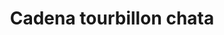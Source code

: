 ---
title: Cadena tourbillon chata
date: 
draft: false

# descripcion
description : Cadena tourbillon chata

materials: Plata 925

color: Plateado

dimensions: 40cm, 45cm y 50cm

code: 04-12-0109

type: "Colgantes"

categories: []

price: $1.410,00

price_eftvo: $1.200,00

# Images
# first image will be shown in the product page
images:
  # - image: "images/path_to_image"
  # La ubicacion de las imagenes es imagenes/Colgantes/Colgantes.Cadenas/04-12-0109-cadena-tourbillon-chata
  - image: "./images/colgantes/cadenas/04-12-0109-cadena-tourbillon-chata_a.JPG"
  - image: "./images/colgantes/cadenas/04-12-0109-cadena-tourbillon-chata_b.JPG"
---